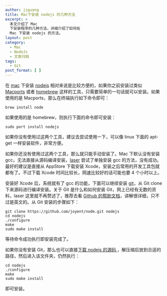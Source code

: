 ```yaml
---
author: jiguang
title: Mac下安装 nodejs 的几种方法
excerpt: >
  本文介绍了 Mac
  下安装程序的几种方法，详细介绍了如何在
  Mac 下安装 nodejs 的方法。
layout: post
category:
  - Mac
  - NodeJs
  - 文章归档
tags:
  - Git
post_format: [ ]
---
```

在 [mac][1] 下安装 [nodejs][2] 相对来说是比较方便的，如果你之前安装过类似 [Macports][3] 或者 [homebrew][4] 这样的工具，只需要简单的一句话就可以安装。如果使用的是 Macports，那么在终端执行如下命令即可：

    brew install node

如果使用的是 homebrew，则执行下面的命令即可安装：

    sudo port install nodejs

如果你没有使用过这两个工具，建议去尝试使用一下，可以像 linux 下面的 apt-get 一样安装软件，非常方便。

如果你还没有使用过这两个工具，那么就只能手动安装了。Mac 下默认没有安装 gcc，无法直接从源码编译安装，[laser][5] 尝试了单独安装 gcc 的方法，没有成功。最好的建议是直接从 AppStore 下载安装 Xcode，安装之后常用的开发工具包就都有了。不过下载 Xcode 时间比较长，网速比较好的话可能也要 4 个小时以上。

安装好 Xcode 后，系统就有了 gcc 的功能，下面可以继续安装 [git][6]，从 Git clone 下来源码进行编译安装。关于 Git 是什么和如何安装 Git，网上已经有无数的资料，laser 这里就不再赘述了，推荐去看 [Github 的帮助文档][7]，讲解很详细，只不过是英文的。从 Git 安装的步骤如下：

    git clone https://github.com/joyent/node.git nodejs
    cd nodejs
    ./configure
    make
    sudo make install

等待命令成功执行即安装完成了。

如果你没有安装 Git，那么也可以直接[下载 nodejs 的源码 ][8]，解压缩后放到合适的路径，然后进入该文件夹，仍然执行：

    cd nodejs
    ./configure
    make
    sudo make install

即可安装。

 [1]: http://44ux.com/index.php/tag/mac/ "mac"
 [2]: http://44ux.com/index.php/tag/nodejs-2/ "nodejs"
 [3]: http://www.macports.org/install.php
 [4]: http://mxcl.github.com/homebrew/
 [5]: http://www.44ux.com "姬光"
 [6]: http://44ux.com/index.php/tag/git/ "git"
 [7]: http://help.github.com/win-set-up-git/
 [8]: http://nodejs.org/#download